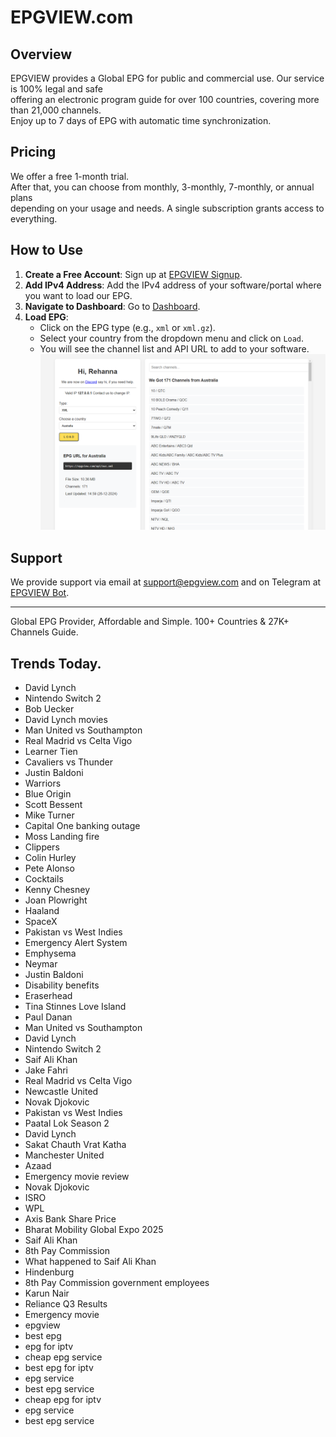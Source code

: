 # EPGVIEW.com



## Overview
EPGVIEW provides a Global EPG for public and commercial use. Our service is 100% legal and safe\
offering an electronic program guide for over 100 countries, covering more than 21,000 channels.\
Enjoy up to 7 days of EPG with automatic time synchronization.

## Pricing
We offer a free 1-month trial. \
After that, you can choose from monthly, 3-monthly, 7-monthly, or annual plans \
depending on your usage and needs. A single subscription grants access to everything.

## How to Use
1. **Create a Free Account**: Sign up at [EPGVIEW Signup](https://epgview.com/signup.php).
2. **Add IPv4 Address**: Add the IPv4 address of your software/portal where you want to load our EPG.
3. **Navigate to Dashboard**: Go to [Dashboard](https://epgview.com/dashboard.php).
4. **Load EPG**:
   - Click on the EPG type (e.g., `xml` or `xml.gz`).
   - Select your country from the dropdown menu and click on `Load`.
   - You will see the channel list and API URL to add to your software.
![EPGVIEW](img/dashboard.png)
## Support
We provide support via email at [support@epgview.com](mailto:support@epgview.com) and on Telegram at [EPGVIEW Bot](https://t.me/epgview_bot).

---

Global EPG Provider, Affordable and Simple. 100+ Countries & 27K+ Channels Guide.

## Trends Today.

- David Lynch
- Nintendo Switch 2
- Bob Uecker
- David Lynch movies
- Man United vs Southampton
- Real Madrid vs Celta Vigo
- Learner Tien
- Cavaliers vs Thunder
- Justin Baldoni
- Warriors
- Blue Origin
- Scott Bessent
- Mike Turner
- Capital One banking outage
- Moss Landing fire
- Clippers
- Colin Hurley
- Pete Alonso
- Cocktails
- Kenny Chesney
- Joan Plowright
- Haaland
- SpaceX
- Pakistan vs West Indies
- Emergency Alert System
- Emphysema
- Neymar
- Justin Baldoni
- Disability benefits
- Eraserhead
- Tina Stinnes Love Island
- Paul Danan
- Man United vs Southampton
- David Lynch
- Nintendo Switch 2
- Saif Ali Khan
- Jake Fahri
- Real Madrid vs Celta Vigo
- Newcastle United
- Novak Djokovic
- Pakistan vs West Indies
- Paatal Lok Season 2
- David Lynch
- Sakat Chauth Vrat Katha
- Manchester United
- Azaad
- Emergency movie review
- Novak Djokovic
- ISRO
- WPL
- Axis Bank Share Price
- Bharat Mobility Global Expo 2025
- Saif Ali Khan
- 8th Pay Commission
- What happened to Saif Ali Khan
- Hindenburg
- 8th Pay Commission government employees
- Karun Nair
- Reliance Q3 Results
- Emergency movie
- epgview
- best epg
- epg for iptv
- cheap epg service
- best epg for iptv
- epg service
- best epg service
- cheap epg for iptv
- epg service
- best epg service
